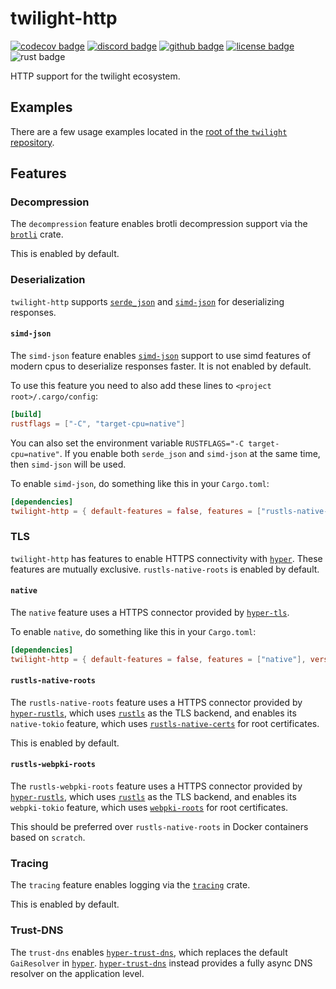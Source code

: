 <!-- cargo-sync-readme start -->

# twilight-http

[![codecov badge][]][codecov link] [![discord badge][]][discord link] [![github badge][]][github link] [![license badge][]][license link] ![rust badge]

HTTP support for the twilight ecosystem.

## Examples

There are a few usage examples located in the [root of the `twilight`
repository][github examples link].

## Features

### Decompression

The `decompression` feature enables brotli decompression support via the [`brotli`] crate.

This is enabled by default.

### Deserialization

`twilight-http` supports [`serde_json`] and [`simd-json`] for deserializing
responses.

#### `simd-json`

The `simd-json` feature enables [`simd-json`] support to use simd features
of modern cpus to deserialize responses faster. It is not enabled by
default.

To use this feature you need to also add these lines to
`<project root>/.cargo/config`:

```toml
[build]
rustflags = ["-C", "target-cpu=native"]
```

You can also set the environment variable
`RUSTFLAGS="-C target-cpu=native"`. If you enable both `serde_json` and
`simd-json` at the same time, then `simd-json` will be used.

To enable `simd-json`, do something like this in your `Cargo.toml`:

```toml
[dependencies]
twilight-http = { default-features = false, features = ["rustls-native-roots", "simd-json"], version = "0.2" }
```

### TLS

`twilight-http` has features to enable HTTPS connectivity with [`hyper`]. These
features are mutually exclusive. `rustls-native-roots` is enabled by default.

#### `native`

The `native` feature uses a HTTPS connector provided by [`hyper-tls`].

To enable `native`, do something like this in your `Cargo.toml`:

```toml
[dependencies]
twilight-http = { default-features = false, features = ["native"], version = "0.2" }
```

#### `rustls-native-roots`

The `rustls-native-roots` feature uses a HTTPS connector provided by [`hyper-rustls`], which uses
[`rustls`] as the TLS backend, and enables its `native-tokio` feature, which uses [`rustls-native-certs`]
for root certificates.

This is enabled by default.

#### `rustls-webpki-roots`

The `rustls-webpki-roots` feature uses a HTTPS connector provided by [`hyper-rustls`], which uses
[`rustls`] as the TLS backend, and enables its `webpki-tokio` feature, which uses [`webpki-roots`]
for root certificates.

This should be preferred over `rustls-native-roots` in Docker containers based on `scratch`.

### Tracing

The `tracing` feature enables logging via the [`tracing`] crate.

This is enabled by default.

### Trust-DNS

The `trust-dns` enables [`hyper-trust-dns`], which replaces the default
`GaiResolver` in [`hyper`]. [`hyper-trust-dns`] instead provides a fully
async DNS resolver on the application level.

[`brotli`]: https://github.com/dropbox/rust-brotli
[`hyper`]: https://crates.io/crates/hyper
[`hyper-rustls`]: https://crates.io/crates/hyper-rustls
[`hyper-tls`]: https://crates.io/crates/hyper-tls
[`rustls`]: https://crates.io/crates/rustls
[`rustls-native-certs`]: https://crates.io/crates/rustls-native-certs
[`serde_json`]: https://crates.io/crates/serde_json
[`simd-json`]: https://crates.io/crates/simd-json
[`tracing`]: https://crates.io/crates/tracing
[`hyper-trust-dns`]: https://crates.io/crates/hyper-trust-dns
[`webpki-roots`]: https://crates.io/crates/webpki-roots
[codecov badge]: https://img.shields.io/codecov/c/gh/twilight-rs/twilight?logo=codecov&style=for-the-badge&token=E9ERLJL0L2
[codecov link]: https://app.codecov.io/gh/twilight-rs/twilight/
[discord badge]: https://img.shields.io/discord/745809834183753828?color=%237289DA&label=discord%20server&logo=discord&style=for-the-badge
[discord link]: https://discord.gg/7jj8n7D
[github badge]: https://img.shields.io/badge/github-twilight-6f42c1.svg?style=for-the-badge&logo=github
[github examples link]: https://github.com/twilight-rs/twilight/tree/main/examples
[github link]: https://github.com/twilight-rs/twilight
[license badge]: https://img.shields.io/badge/license-ISC-blue.svg?style=for-the-badge&logo=pastebin
[license link]: https://github.com/twilight-rs/twilight/blob/main/LICENSE.md
[rust badge]: https://img.shields.io/badge/rust-1.57+-93450a.svg?style=for-the-badge&logo=rust

<!-- cargo-sync-readme end -->
